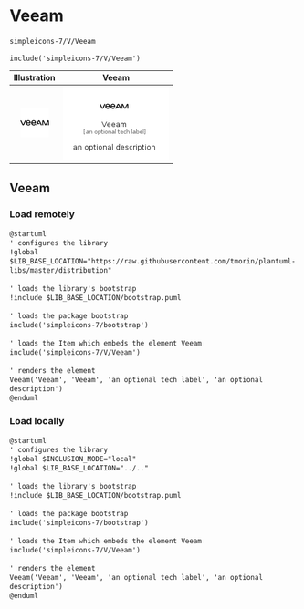 # Veeam


```text
simpleicons-7/V/Veeam
```

```text
include('simpleicons-7/V/Veeam')
```



| Illustration | Veeam |
| :---: | :---: |
| ![illustration for Illustration](../../simpleicons-7/V/Veeam.png) | ![illustration for Veeam](../../simpleicons-7/V/Veeam.Local.png) |




## Veeam

### Load remotely
```plantuml
@startuml
' configures the library
!global $LIB_BASE_LOCATION="https://raw.githubusercontent.com/tmorin/plantuml-libs/master/distribution"

' loads the library's bootstrap
!include $LIB_BASE_LOCATION/bootstrap.puml

' loads the package bootstrap
include('simpleicons-7/bootstrap')

' loads the Item which embeds the element Veeam
include('simpleicons-7/V/Veeam')

' renders the element
Veeam('Veeam', 'Veeam', 'an optional tech label', 'an optional description')
@enduml
```

### Load locally
```plantuml
@startuml
' configures the library
!global $INCLUSION_MODE="local"
!global $LIB_BASE_LOCATION="../.."

' loads the library's bootstrap
!include $LIB_BASE_LOCATION/bootstrap.puml

' loads the package bootstrap
include('simpleicons-7/bootstrap')

' loads the Item which embeds the element Veeam
include('simpleicons-7/V/Veeam')

' renders the element
Veeam('Veeam', 'Veeam', 'an optional tech label', 'an optional description')
@enduml
```


